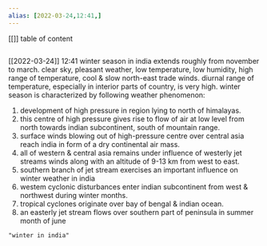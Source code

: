 ```yaml
---
alias: [2022-03-24,12:41,]
---
```

[[]]
table of content
```toc
```

[[2022-03-24]] 12:41
winter season in india extends roughly from november to march.
clear sky, pleasant weather, low temperature, low humidity, high range of temperature, cool & slow north-east trade winds.
diurnal range of temperature, especially in interior parts of country, is very high.
winter season is characterized by following weather phenomenon:
1. development of high pressure in region lying to north of himalayas.
2. this centre of high pressure gives rise to flow of air at low level from north towards indian subcontinent, south of mountain range.
3. surface winds blowing out of high-pressure centre over central asia reach india in form of a dry continental air mass.
4. all of western & central asia remains under influence of westerly jet streams winds along with an altitude of 9-13 km from west to east.
5. southern branch of jet stream exercises an important influence on winter weather in india
6. westem cyclonic disturbances enter indian subcontinent from west & northwest during winter months.
7. tropical cyclones originate over bay of bengal & indian ocean.
8. an easterly jet stream flows over southern part of peninsula in summer month of june
```query
"winter in india"
```